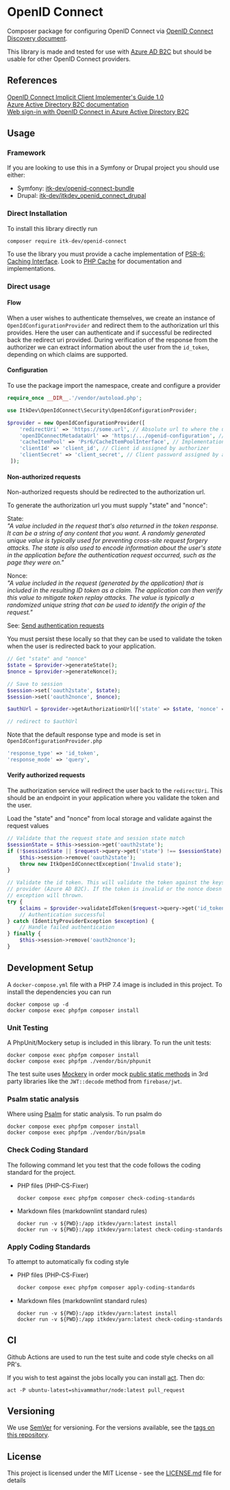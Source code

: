 # OpenID Connect

Composer package for configuring OpenID Connect via
[OpenID Connect Discovery document](https://openid.net/specs/openid-connect-discovery-1_0.html).

This library is made and tested for use with [Azure AD B2C](https://docs.microsoft.com/en-us/azure/active-directory-b2c/)
but should be usable for other OpenID Connect providers.

## References

[OpenID Connect Implicit Client Implementer's Guide 1.0](https://openid.net/specs/openid-connect-implicit-1_0.html)  
[Azure Active Directory B2C documentation](https://docs.microsoft.com/en-us/azure/active-directory-b2c/)  
[Web sign-in with OpenID Connect in Azure Active Directory B2C](https://docs.microsoft.com/en-us/azure/active-directory-b2c/openid-connect#send-authentication-requests)

## Usage

### Framework

If you are looking to use this in a Symfony or Drupal project you should use
either:

* Symfony: [itk-dev/openid-connect-bundle](https://github.com/itk-dev/openid-connect-bundle)
* Drupal: [itk-dev/itkdev_openid_connect_drupal](https://github.com/itk-dev/itkdev_openid_connect_drupal)

### Direct Installation

To install this library directly run

```shell
composer require itk-dev/openid-connect
```

To use the library you must provide a cache implementation of [PSR-6: Caching Interface](https://www.php-fig.org/psr/psr-6/).
Look to [PHP Cache](http://www.php-cache.com/en/latest/) for documentation and 
implementations.

### Direct usage

#### Flow

When a user wishes to authenticate themselves, we create an instance of
`OpenIdConfigurationProvider` and redirect them to the authorization url this
provides.
Here the user can authenticate and if successful be redirected back the
redirect uri provided. During verification of the response from the authorizer
we can extract information about the user from the `id_token`, depending on
which claims are supported.

#### Configuration

To use the package import the namespace, create and configure
a provider

```php
require_once __DIR__.'/vendor/autoload.php';

use ItkDev\OpenIdConnect\Security\OpenIdConfigurationProvider;

$provider = new OpenIdConfigurationProvider([
    'redirectUri' => 'https://some.url', // Absolute url to where the user is redirected after a successful login            
    'openIDConnectMetadataUrl' => 'https:/.../openid-configuration', // url to OpenId Discovery document
    'cacheItemPool' => 'Psr6/CacheItemPoolInterface', // Implementation of CacheItemPoolInterface for caching above discovery document
    'clientId' => 'client_id', // Client id assigned by authorizer
    'clientSecret' => 'client_secret', // Client password assigned by authorizer
 ]);
 ```

#### Non-authorized requests

Non-authorized requests should be redirected to the authorization url.

To generate the authorization url you must supply "state" and "nonce":

State:  
_"A value included in the request that's also returned in the token response.
It can be a string of any content that you want. A randomly generated unique
value is typically used for preventing cross-site request forgery attacks.
The state is also used to encode information about the user's state in the
application before the authentication request occurred, such as the page they
were on."_

Nonce:  
_"A value included in the request (generated by the application) that is
included in the resulting ID token as a claim. The application can then verify
this value to mitigate token replay attacks. The value is typically a randomized
unique string that can be used to identify the origin of the request."_

See: [Send authentication requests](https://docs.microsoft.com/en-us/azure/active-directory-b2c/openid-connect#send-authentication-requests)

You must persist these locally so that they can be used to validate the token
when the user is redirected back to your application.

```php
// Get "state" and "nonce"
$state = $provider->generateState();
$nonce = $provider->generateNonce();

// Save to session
$session->set('oauth2state', $state);
$session->set('oauth2nonce', $nonce);

$authUrl = $provider->getAuthorizationUrl(['state' => $state, 'nonce' => $nonce]);

// redirect to $authUrl
```

Note that the default response type and mode
is set in ```OpenIdConfigurationProvider.php```

```php
'response_type' => 'id_token',
'response_mode' => 'query',
```

#### Verify authorized requests

The authorization service will redirect the user back to the `redirectUri`. This
should be an endpoint in your application where you validate the token and the
user.

Load the "state" and "nonce" from local storage and validate against the request
values

```php
// Validate that the request state and session state match
$sessionState = $this->session->get('oauth2state');
if (!$sessionState || $request->query->get('state') !== $sessionState) {
    $this->session->remove('oauth2state');
    throw new ItkOpenIdConnectException('Invalid state');
}

// Validate the id token. This will validate the token against the keys published by the 
// provider (Azure AD B2C). If the token is invalid or the nonce doesn't match an
// exception will thrown.
try {
    $claims = $provider->validateIdToken($request->query->get('id_token'), $session->get('oauth2nonce'));
    // Authentication successful
} catch (IdentityProviderException $exception) {
    // Handle failed authentication
} finally {
    $this->session->remove('oauth2nonce');
}
```

## Development Setup

A `docker-compose.yml` file with a PHP 7.4 image is included in this project.
To install the dependencies you can run

```shell
docker compose up -d
docker compose exec phpfpm composer install
```

### Unit Testing

A PhpUnit/Mockery setup is included in this library. To run the unit tests:

```shell
docker compose exec phpfpm composer install
docker compose exec phpfpm ./vendor/bin/phpunit
```

The test suite uses [Mockery](https://github.com/mockery/mockery) in order mock
[public static methods](http://docs.mockery.io/en/latest/reference/public_static_properties.html?highlight=static)
in 3rd party libraries like the `JWT::decode` method from `firebase/jwt`.

### Psalm static analysis

Where using [Psalm](https://psalm.dev/) for static analysis. To run
psalm do

```shell
docker compose exec phpfpm composer install
docker compose exec phpfpm ./vendor/bin/psalm
```

### Check Coding Standard

The following command let you test that the code follows
the coding standard for the project.

* PHP files (PHP-CS-Fixer)

    ```shell
    docker compose exec phpfpm composer check-coding-standards
    ```

* Markdown files (markdownlint standard rules)
  
    ```shell
    docker run -v ${PWD}:/app itkdev/yarn:latest install
    docker run -v ${PWD}:/app itkdev/yarn:latest check-coding-standards
    ```
  
### Apply Coding Standards

To attempt to automatically fix coding style

* PHP files (PHP-CS-Fixer)

    ```sh
    docker compose exec phpfpm composer apply-coding-standards
    ```

* Markdown files (markdownlint standard rules)

    ```shell
    docker run -v ${PWD}:/app itkdev/yarn:latest install
    docker run -v ${PWD}:/app itkdev/yarn:latest check-coding-standards
    ```
  
## CI

Github Actions are used to run the test suite and code style checks on all PR's.

If you wish to test against the jobs locally you can install [act](https://github.com/nektos/act).
Then do:

```shell
act -P ubuntu-latest=shivammathur/node:latest pull_request
```

## Versioning

We use [SemVer](http://semver.org/) for versioning.
For the versions available, see the
[tags on this repository](https://github.com/itk-dev/openid-connect/tags).

## License

This project is licensed under the MIT License - see the
[LICENSE.md](LICENSE.md) file for details
